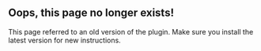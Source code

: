 ## Oops, this page no longer exists!
This page referred to an old version of the plugin. Make sure you install the latest version for new instructions.